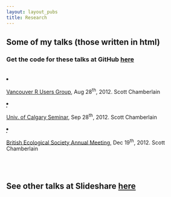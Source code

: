 ```yaml
---
layout: layout_pubs
title: Research
---
```



## Some of my talks (those written in html)

### Get the code for these talks at GitHub [here](https://github.com/SChamberlain/posterstalks)

<div class="row">
 <br> 
<div class="span9 offset1">
<li class="span3 nobullet">
      <div class="thumbnail">
        <a href="http://schamberlain.github.com/posterstalks/rvantalk/slides/"><img src="http://schamberlain.github.com/scott/img/rvantalk.png" alt=""></a>
        <div class="caption">
          <p><a href="http://www.meetup.com/Vancouver-R-Users-Group-data-analysis-statistics/events/73785912/">Vancouver R Users Group</a>, Aug 28<sup>th</sup>, 2012. Scott Chamberlain</p>
        </div>
      </div>
    </li>

<li class="span3 nobullet">
      <div class="thumbnail">
        <a href="http://schamberlain.github.com/posterstalks/ucalgarytalk/"><img src="http://schamberlain.github.com/scott/img/ucalgarytalk.png" alt="" border="1"></a>
        <div class="caption">
          <p><a href="http://www.bio.ucalgary.ca/">Univ. of Calgary Seminar</a>, Sep 28<sup>th</sup>, 2012. Scott Chamberlain</p>
        </div>
      </div>
</li>
 </div>
</div>

<div class="row">
  <div class="span9 offset1">
<li class="span3 nobullet">
      <div class="thumbnail">
        <a href="http://schamberlain.github.com/posterstalks/bestalk/"><img src="http://schamberlain.github.com/scott/img/bestalk.png" alt="" border="1"></a>
        <div class="caption">
          <p><a href="http://www.britishecologicalsociety.org/meetings/current_future_meetings/2012_annual_meeting/workshop_events.php">British Ecological Society Annual Meeting</a>, Dec 19<sup>th</sup>, 2012. Scott Chamberlain</p>
        </div>
      </div>
</li>
  </div>
</div>

<br> <br> 
## See other talks at Slideshare [here](http://www.slideshare.net/schamber)